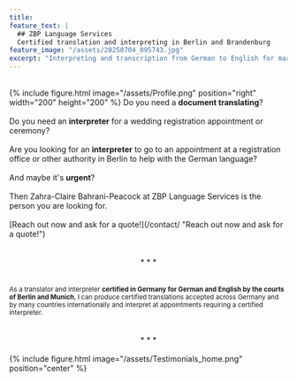 ```yaml
---
title: 
feature_text: |
  ## ZBP Language Services
  Certified translation and interpreting in Berlin and Brandenburg
feature_image: "/assets/20250704_095743.jpg"
excerpt: "Interpreting and transcription from German to English for market research studios, moderators, consultants, agencies and LSPs"
---
```

<br>
{% include figure.html image="/assets/Profile.png" position="right" width="200" height="200" %}
Do you need a <b>document translating</b>?
<br><br>
Do you need an <b>interpreter</b> for a wedding registration appointment or ceremony?
<br><br>
Are you looking for an <b>interpreter</b> to go to an appointment at a registration office or other authority in Berlin to help with the German language? 
<br><br>
And maybe it's <b>urgent</b>?
<br><br>
Then Zahra-Claire Bahrani-Peacock at ZBP Language Services is the person you are looking for.
<br><br>
[Reach out now and ask for a quote!](/contact/ "Reach out now and ask for a quote!")
<br><br><br>
<center>* * *</center>
<br><br>
<small>As a translator and interpreter <b>certified in Germany for German and English by the courts of Berlin and Munich</b>, I can produce certified translations accepted across Germany and by many countries internationally and interpret at appointments requiring a certified interpreter.</small>
<br><br><br>
<center>* * *</center>
<br>
{% include figure.html image="/assets/Testimonials_home.png" position="center" %}
<br>
